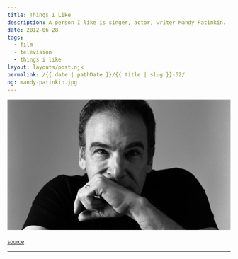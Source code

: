 ```yaml
---
title: Things I Like
description: A person I like is singer, actor, writer Mandy Patinkin.
date: 2012-06-28
tags: 
  - film
  - television
  - things i like
layout: layouts/post.njk
permalink: /{{ date | pathDate }}/{{ title | slug }}-52/
og: mandy-patinkin.jpg
---
```


![Mandy Patinkin](/img/mandy-patinkin.jpg)

<small class="footnotes"><a href="http://media.al.com/thebus/photo/mandy-patinkin-acf02d252107f98a.jpg">source</a></small>

---
